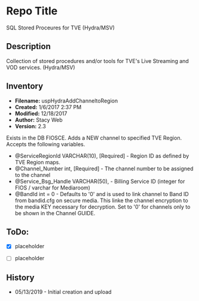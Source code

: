 # Repo Title
SQL Stored Proceures for TVE (Hydra/MSV)

## Description
Collection of stored procedures and/or tools for TVE's Live Streaming and VOD services. (Hydra/MSV)


## Inventory


* __Filename:__	uspHydraAddChanneltoRegion
* __Created:__		1/6/2017 2:37 PM
* __Modified:__	12/18/2017
* __Author:__		Stacy Web
* __Version:__		2.3


Exists in the DB FIOSCE. Adds a NEW channel to specified TVE Region. Accepts the following variables.
* @ServiceRegionId VARCHAR(10), [Required] - Region ID as defined by TVE Region maps.
* @Channel_Number int, [Required] - The channel number to be assigned to the channel
* @Service_Bsg_Handle VARCHAR(50), - Billing Service ID (integer for FIOS / varchar for Mediaroom)
* @BandId int = 0 - Defaults to '0' and is used to link channel to Band ID from bandid.cfg on secure media. This linke the channel encryption to the media KEY necessary for decryption. Set to '0' for channels only to be shown in the Channel GUIDE.


## ToDo:
- [X] placeholder
- [ ] placeholder


## History

* 05/13/2019 - Initial creation and upload
